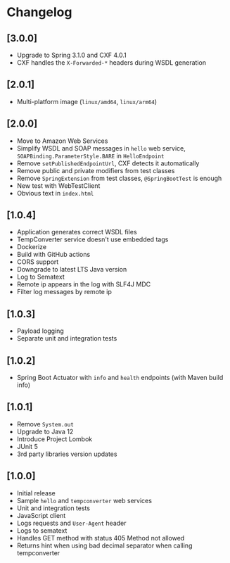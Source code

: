 # Changelog

## [3.0.0]

- Upgrade to Spring 3.1.0 and CXF 4.0.1
- CXF handles the `X-Forwarded-*` headers during WSDL generation

## [2.0.1]

- Multi-platform image (`linux/amd64`, `linux/arm64`)

## [2.0.0]

- Move to Amazon Web Services
- Simplify WSDL and SOAP messages in `hello` web service, `SOAPBinding.ParameterStyle.BARE` in `HelloEndpoint`
- Remove `setPublishedEndpointUrl`, CXF detects it automatically
- Remove public and private modifiers from test classes
- Remove `SpringExtension` from test classes, `@SpringBootTest` is enough
- New test with WebTestClient
- Obvious text in `index.html`

## [1.0.4]

- Application generates correct WSDL files
- TempConverter service doesn't use embedded tags
- Dockerize
- Build with GitHub actions
- CORS support
- Downgrade to latest LTS Java version
- Log to Sematext
- Remote ip appears in the log with SLF4J MDC  
- Filter log messages by remote ip 

## [1.0.3]

- Payload logging
- Separate unit and integration tests

## [1.0.2]

- Spring Boot Actuator with `info` and `health` endpoints (with Maven build info)

## [1.0.1]

- Remove `System.out`
- Upgrade to Java 12
- Introduce Project Lombok
- JUnit 5
- 3rd party libraries version updates

## [1.0.0]

- Initial release
- Sample `hello` and `tempconverter` web services
- Unit and integration tests
- JavaScript client
- Logs requests and `User-Agent` header
- Logs to sematext
- Handles GET method with status 405 Method not allowed
- Returns hint when using bad decimal separator when calling tempconverter
